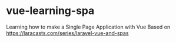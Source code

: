 # vue-learning-spa
Learning how to make a Single Page Application with Vue
Based on https://laracasts.com/series/laravel-vue-and-spas
